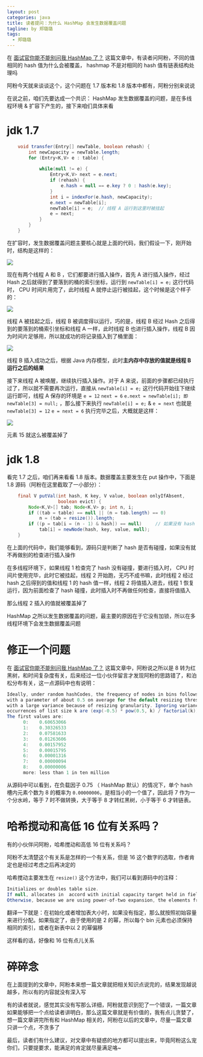```yaml
---
layout: post
categories: java
title: 读者提问：为什么 HashMap 会发生数据覆盖问题
tagline: by 郑璐璐
tags: 
  - 郑璐璐
---
```

在 [面试官你能不能别问我 HashMap 了？](https://mp.weixin.qq.com/s/Ae1GkSj9zdvMvPuz_Rw7aA) 这篇文章中，有读者问阿粉，不同的值相同的 hash 值为什么会被覆盖， hashmap 不是对相同的 hash 值有链表结构处理吗
<!--more-->

阿粉今天就来谈谈这个，这个问题在 1.7 版本和 1.8 版本中都有，阿粉分别来说说

在说之前，咱们先要达成一个共识： HashMap 发生数据覆盖的问题，是在多线程环境 & 扩容下产生的，接下来咱们具体来看

# jdk 1.7

```java
	void transfer(Entry[] newTable, boolean rehash) {  
        int newCapacity = newTable.length;  
        for (Entry<K,V> e : table) {  
  
            while(null != e) {  
                Entry<K,V> next = e.next;           
                if (rehash) {  
                    e.hash = null == e.key ? 0 : hash(e.key);  
                }  
                int i = indexFor(e.hash, newCapacity);   
                e.next = newTable[i];  
                newTable[i] = e;  // 线程 A 运行到这里时被挂起
                e = next;  
            } 
        }  
    }  
```

在扩容时，发生数据覆盖问题主要核心就是上面的代码，我们假设一下，刚开始时，结构是这样的：

![](http://www.justdojava.com/assets/images/2019/java/image-zll/2020/12/06-初始.jpg)

现在有两个线程 A 和 B ，它们都要进行插入操作，首先 A 进行插入操作，经过 Hash 之后就得到了要落到的桶的索引坐标，运行到 `newTable[i] = e;` 这行代码时， CPU 时间片用完了，此时线程 A 就停止运行被挂起，这个时候是这个样子的：

![](http://www.justdojava.com/assets/images/2019/java/image-zll/2020/12/07-A运行完毕之后.jpg)

线程 A 被挂起之后，线程 B 被调度得以运行，巧的是，线程 B 经过 Hash 之后得到的要落到的桶索引坐标和线程 A 一样，此时线程 B 也进行插入操作，线程 B 因为时间片足够用，所以就成功的将记录插入到了桶里面：

![](http://www.justdojava.com/assets/images/2019/java/image-zll/2020/12/08-B运行完毕之后.jpg)

线程 B 插入成功之后，根据 Java 内存模型，此时<strong>主内存中存放的值就是线程 B 运行之后的结果</strong>

接下来线程 A 被唤醒，继续执行插入操作。对于 A 来说，前面的步骤都已经执行过了，所以就不需要再次运行，直接从 `newTable[i] = e;` 这行代码开始往下继续运行即可，线程 A 保存的环境是 `e = 12` `next = 6` `e.next = newTable[i]; 即 newTable[3] = null;` ，那么接下来执行 `newTable[i] = e;` & `e = next` 也就是 `newTable[3] = 12` `e = next = 6` 执行完毕之后，大概就是这样：

![](http://www.justdojava.com/assets/images/2019/java/image-zll/2020/12/09-A重新运行结束.jpg)

元素 15 就这么被覆盖掉了

# jdk 1.8

看完 1.7 之后，咱们再来看看 1.8 版本。数据覆盖主要发生在 put 操作中，下面是 1.8 源码（阿粉在这里截取了一小部分）：

```java
    final V putVal(int hash, K key, V value, boolean onlyIfAbsent,
                   boolean evict) {
        Node<K,V>[] tab; Node<K,V> p; int n, i;
        if ((tab = table) == null || (n = tab.length) == 0)
            n = (tab = resize()).length;
        if ((p = tab[i = (n - 1) & hash]) == null)     // 如果没有 hash 碰撞，则直接插入
            tab[i] = newNode(hash, key, value, null);
    }
```

在上面的代码中，我们能够看到，源码只是判断了 hash 是否有碰撞，如果没有就不再做别的检查进行插入操作

在多线程环境下，如果线程 1 检查完了 hash 没有碰撞，要进行插入时， CPU 时间片使用完毕，此时它被挂起，线程 2 开始跑，无巧不成书嘛，此时线程 2 经过 hash 之后得到的值和线程 1 的 hash 值一样，线程 2 将值插入进去，线程 1 恢复运行，因为前面检查了 hash 碰撞，此时插入时不再做任何检查，直接将值插入

那么线程 2 插入的值就被覆盖掉了

HashMap 之所以发生数据覆盖的问题，最主要的原因在于它没有加锁，所以在多线程环境下会发生数据覆盖问题

# 修正一个问题

在 [面试官你能不能别问我 HashMap 了？](https://mp.weixin.qq.com/s/Ae1GkSj9zdvMvPuz_Rw7aA) 这篇文章中，阿粉说之所以是 8 转为红黑树，和时间复杂度有关，后来经过一位小伙伴留言才发现阿粉的思路错了，和泊松分布有关，这一点源码中也有说明：

```java
Ideally, under random hashCodes, the frequency of nodes in bins follows a Poisson distribution 
with a parameter of about 0.5 on average for the default resizing threshold of 0.75, although 
with a large variance because of resizing granularity. Ignoring variance, the expected 
occurrences of list size k are (exp(-0.5) * pow(0.5, k) / factorial(k)). 
The first values are:
      0:    0.60653066
      1:    0.30326533
      2:    0.07581633
      3:    0.01263606
      4:    0.00157952
      5:    0.00015795
      6:    0.00001316
      7:    0.00000094
      8:    0.00000006
      more: less than 1 in ten million
```

从源码中可以看到，在负载因子 0.75 （ HashMap 默认）的情况下，单个 hash 槽内元素个数为 8 的概率为 `0.00000006`，是相当小的一个值了，因此将 7 作为一个分水岭，等于 7 时不做转换，大于等于 8 才转红黑树，小于等于 6 才转链表。

# 哈希搅动和高低 16 位有关系吗？

有的小伙伴问阿粉，哈希搅动和高低 16 位有关系吗？

阿粉不太清楚这个有关系是怎样的一个有关系，但是 16 这个数字的选取，作者肯定也是经过考虑之后再决定的

哈希搅动主要发生在 `resize()` 这个方法中，我们可以看到源码中的注释：

```java
Initializes or doubles table size.  
If null, allocates in  accord with initial capacity target held in field threshold. 
Otherwise, because we are using power-of-two expansion, the elements from each bin must either stay at same index, or move with a power of two offset in the new table.
```

翻译一下就是：在初始化或者增加表大小时，如果没有指定，那么就按照初始容量来进行分配。如果指定了，由于使用的是 2 的幂，所以每个 bin 元素也必须保持相同的索引，或者在新表中以 2 的幂偏移

这样看的话，好像和 16 位有点儿关系

# 碎碎念

在上面提到的文章中，阿粉本来想一篇文章就把相关知识点说完的，结果发现越说越多，所以有的内容就没有深入写

有的读者就说，感觉其实没有写那么详细，阿粉就意识到犯了一个错误，一篇文章如果能够把一个点给读者讲明白，那么这篇文章就是有价值的，我有点儿贪婪了，想一篇文章讲完所有和 HashMap 相关的，阿粉在以后的文章中，尽量一篇文章只讲一个点，不贪多了

最后，读者们有什么建议，对文章中有疑惑的地方都可以提出来，毕竟阿粉这么宠你们，只要提要求，能满足的肯定就尽量满足咯~